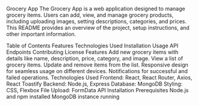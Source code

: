 Grocery App
The Grocery App is a web application designed to manage grocery items. Users can add, view, and manage grocery products, including uploading images, setting descriptions, categories, and prices. This README provides an overview of the project, setup instructions, and other important information.

Table of Contents
Features
Technologies Used
Installation
Usage
API Endpoints
Contributing
License
Features
Add new grocery items with details like name, description, price, category, and image.
View a list of grocery items.
Update and remove items from the list.
Responsive design for seamless usage on different devices.
Notifications for successful and failed operations.
Technologies Used
Frontend: React, React Router, Axios, React Toastify
Backend: Node.js, Express
Database: MongoDB
Styling: CSS, Flexbox
File Upload: FormData API
Installation
Prerequisites
Node.js and npm installed
MongoDB instance running
